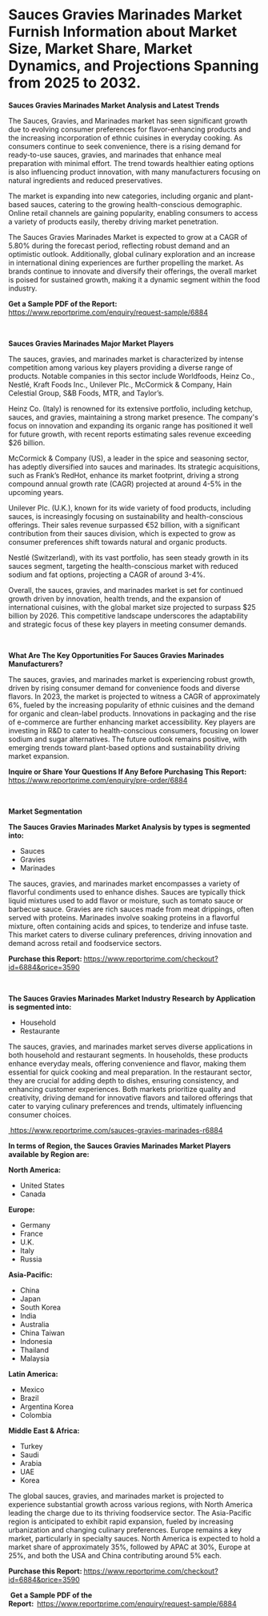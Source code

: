<p><h1>Sauces Gravies Marinades Market Furnish Information about Market Size, Market Share, Market Dynamics, and Projections Spanning from 2025 to 2032.</h1></p><p><strong>Sauces Gravies Marinades Market Analysis and Latest Trends</strong></p>
<p><p>The Sauces, Gravies, and Marinades market has seen significant growth due to evolving consumer preferences for flavor-enhancing products and the increasing incorporation of ethnic cuisines in everyday cooking. As consumers continue to seek convenience, there is a rising demand for ready-to-use sauces, gravies, and marinades that enhance meal preparation with minimal effort. The trend towards healthier eating options is also influencing product innovation, with many manufacturers focusing on natural ingredients and reduced preservatives.</p><p>The market is expanding into new categories, including organic and plant-based sauces, catering to the growing health-conscious demographic. Online retail channels are gaining popularity, enabling consumers to access a variety of products easily, thereby driving market penetration. </p><p>The Sauces Gravies Marinades Market is expected to grow at a CAGR of 5.80% during the forecast period, reflecting robust demand and an optimistic outlook. Additionally, global culinary exploration and an increase in international dining experiences are further propelling the market. As brands continue to innovate and diversify their offerings, the overall market is poised for sustained growth, making it a dynamic segment within the food industry.</p></p>
<p><strong>Get a Sample PDF of the Report:&nbsp;</strong> <a href="https://www.reportprime.com/enquiry/request-sample/6884?utm_campaign=4578&utm_medium=2&utm_source=Github&utm_content=ia&utm_term=17052025&utm_id=sauces-gravies-marinades">https://www.reportprime.com/enquiry/request-sample/6884</a></p>
<p>&nbsp;</p>
<p><strong>Sauces Gravies Marinades Major Market Players</strong></p>
<p><p>The sauces, gravies, and marinades market is characterized by intense competition among various key players providing a diverse range of products. Notable companies in this sector include Worldfoods, Heinz Co., Nestlé, Kraft Foods Inc., Unilever Plc., McCormick & Company, Hain Celestial Group, S&B Foods, MTR, and Taylor’s.</p><p>Heinz Co. (Italy) is renowned for its extensive portfolio, including ketchup, sauces, and gravies, maintaining a strong market presence. The company's focus on innovation and expanding its organic range has positioned it well for future growth, with recent reports estimating sales revenue exceeding $26 billion. </p><p>McCormick & Company (US), a leader in the spice and seasoning sector, has adeptly diversified into sauces and marinades. Its strategic acquisitions, such as Frank’s RedHot, enhance its market footprint, driving a strong compound annual growth rate (CAGR) projected at around 4-5% in the upcoming years.</p><p>Unilever Plc. (U.K.), known for its wide variety of food products, including sauces, is increasingly focusing on sustainability and health-conscious offerings. Their sales revenue surpassed €52 billion, with a significant contribution from their sauces division, which is expected to grow as consumer preferences shift towards natural and organic products.</p><p>Nestlé (Switzerland), with its vast portfolio, has seen steady growth in its sauces segment, targeting the health-conscious market with reduced sodium and fat options, projecting a CAGR of around 3-4%.</p><p>Overall, the sauces, gravies, and marinades market is set for continued growth driven by innovation, health trends, and the expansion of international cuisines, with the global market size projected to surpass $25 billion by 2026. This competitive landscape underscores the adaptability and strategic focus of these key players in meeting consumer demands.</p></p>
<p>&nbsp;</p>
<p><strong>What Are The Key Opportunities For Sauces Gravies Marinades Manufacturers?</strong></p>
<p><p>The sauces, gravies, and marinades market is experiencing robust growth, driven by rising consumer demand for convenience foods and diverse flavors. In 2023, the market is projected to witness a CAGR of approximately 6%, fueled by the increasing popularity of ethnic cuisines and the demand for organic and clean-label products. Innovations in packaging and the rise of e-commerce are further enhancing market accessibility. Key players are investing in R&D to cater to health-conscious consumers, focusing on lower sodium and sugar alternatives. The future outlook remains positive, with emerging trends toward plant-based options and sustainability driving market expansion.</p></p>
<p><strong>Inquire or Share Your Questions If Any Before Purchasing This Report:</strong> <a href="https://www.reportprime.com/enquiry/pre-order/6884?utm_campaign=4578&utm_medium=2&utm_source=Github&utm_content=ia&utm_term=17052025&utm_id=sauces-gravies-marinades">https://www.reportprime.com/enquiry/pre-order/6884</a></p>
<p>&nbsp;</p>
<p><strong>Market Segmentation</strong></p>
<p><strong>The Sauces Gravies Marinades Market Analysis by types is segmented into:</strong></p>
<p><ul><li>Sauces</li><li>Gravies</li><li>Marinades</li></ul></p>
<p><p>The sauces, gravies, and marinades market encompasses a variety of flavorful condiments used to enhance dishes. Sauces are typically thick liquid mixtures used to add flavor or moisture, such as tomato sauce or barbecue sauce. Gravies are rich sauces made from meat drippings, often served with proteins. Marinades involve soaking proteins in a flavorful mixture, often containing acids and spices, to tenderize and infuse taste. This market caters to diverse culinary preferences, driving innovation and demand across retail and foodservice sectors.</p></p>
<p><strong>Purchase this Report:&nbsp;</strong><a href="https://www.reportprime.com/checkout?id=6884&price=3590&utm_campaign=4578&utm_medium=2&utm_source=Github&utm_content=ia&utm_term=17052025&utm_id=sauces-gravies-marinades">https://www.reportprime.com/checkout?id=6884&price=3590</a></p>
<p>&nbsp;</p>
<p><strong>The Sauces Gravies Marinades Market Industry Research by Application is segmented into:</strong></p>
<p><ul><li>Household</li><li>Restaurante</li></ul></p>
<p><p>The sauces, gravies, and marinades market serves diverse applications in both household and restaurant segments. In households, these products enhance everyday meals, offering convenience and flavor, making them essential for quick cooking and meal preparation. In the restaurant sector, they are crucial for adding depth to dishes, ensuring consistency, and enhancing customer experiences. Both markets prioritize quality and creativity, driving demand for innovative flavors and tailored offerings that cater to varying culinary preferences and trends, ultimately influencing consumer choices.</p></p>
<p><a href="https://www.reportprime.com/sauces-gravies-marinades-r6884?utm_campaign=4578&utm_medium=2&utm_source=Github&utm_content=ia&utm_term=17052025&utm_id=sauces-gravies-marinades">&nbsp;https://www.reportprime.com/sauces-gravies-marinades-r6884</a></p>
<p><strong>In terms of Region, the Sauces Gravies Marinades Market Players available by Region are:</strong></p>
<p>
    <p> <strong> North America: </strong>
        <ul>
            <li>United States</li>
            <li>Canada</li>
        </ul>
        </p> 
    <p> <strong> Europe: </strong>
        <ul>
            <li>Germany</li>
            <li>France</li>
            <li>U.K.</li>
            <li>Italy</li>
            <li>Russia</li>
        </ul>
        </p> 
    <p> <strong> Asia-Pacific: </strong>
        <ul>
            <li>China</li>
            <li>Japan</li>
            <li>South Korea</li>
            <li>India</li>
            <li>Australia</li>
            <li>China Taiwan</li>
            <li>Indonesia</li>
            <li>Thailand</li>
            <li>Malaysia</li>
        </ul>
        </p> 
    <p> <strong> Latin America: </strong>
        <ul>
            <li>Mexico</li>
            <li>Brazil</li>
            <li>Argentina Korea</li>
            <li>Colombia</li>
        </ul>
        </p> 
    <p> <strong> Middle East & Africa: </strong>
        <ul>
            <li>Turkey</li>
            <li>Saudi</li>
            <li>Arabia</li>
            <li>UAE</li>
            <li>Korea</li>
        </ul>
    </p>
    </p>
<p><p>The global sauces, gravies, and marinades market is projected to experience substantial growth across various regions, with North America leading the charge due to its thriving foodservice sector. The Asia-Pacific region is anticipated to exhibit rapid expansion, fueled by increasing urbanization and changing culinary preferences. Europe remains a key market, particularly in specialty sauces. North America is expected to hold a market share of approximately 35%, followed by APAC at 30%, Europe at 25%, and both the USA and China contributing around 5% each.</p></p>
<p><strong>Purchase this Report: </strong><a href="https://www.reportprime.com/checkout?id=6884&price=3590&utm_campaign=4578&utm_medium=2&utm_source=Github&utm_content=ia&utm_term=17052025&utm_id=sauces-gravies-marinades">https://www.reportprime.com/checkout?id=6884&price=3590</a></p>
<p>&nbsp;<strong>Get a Sample PDF of the Report:&nbsp;&nbsp;</strong><a href="https://www.reportprime.com/enquiry/request-sample/6884?utm_campaign=4578&utm_medium=2&utm_source=Github&utm_content=ia&utm_term=17052025&utm_id=sauces-gravies-marinades">https://www.reportprime.com/enquiry/request-sample/6884</a></p>
<p><strong></strong></p>
<p><p></p><p></p><p></p></p>